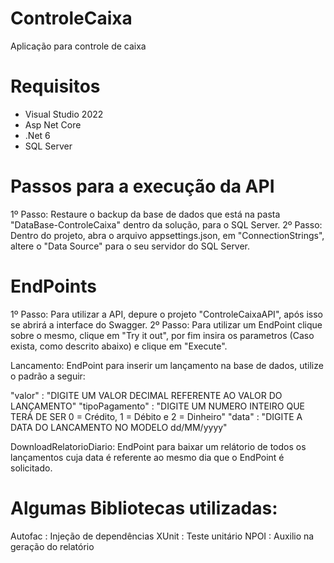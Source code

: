 # ControleCaixa
Aplicação para controle de caixa

# Requisitos
  * Visual Studio 2022
  * Asp Net Core
  * .Net 6
  * SQL Server
  
# Passos para a execução da API
  1º Passo: Restaure o backup da base de dados que está na pasta "DataBase-ControleCaixa" dentro da solução, para o SQL Server.
  2º Passo: Dentro do projeto, abra o arquivo appsettings.json, em "ConnectionStrings", altere o "Data Source" para o seu servidor do SQL Server.
  
# EndPoints
  1º Passo: Para utilizar a API, depure o projeto "ControleCaixaAPI", após isso se abrirá a interface do Swagger.
  2º Passo: Para utilizar um EndPoint clique sobre o mesmo, clique em "Try it out", por fim insira os parametros (Caso exista, como descrito abaixo) e clique em "Execute".
  
  Lancamento: EndPoint para inserir um lançamento na base de dados, utilize o padrão a seguir:
  
  "valor" : "DIGITE UM VALOR DECIMAL REFERENTE AO VALOR DO LANÇAMENTO"
  "tipoPagamento" : "DIGITE UM NUMERO INTEIRO QUE TERÁ DE SER  0 = Crédito, 1 = Débito e 2 = Dinheiro"
  "data" : "DIGITE A DATA DO LANCAMENTO NO MODELO dd/MM/yyyy"
  
  DownloadRelatorioDiario: EndPoint para baixar um relátorio de todos os lançamentos cuja data é referente ao mesmo dia que o EndPoint é solicitado.
  
  
# Algumas Bibliotecas utilizadas:

  Autofac : Injeção de dependências
  XUnit : Teste unitário
  NPOI : Auxilio na geração do relatório
  
